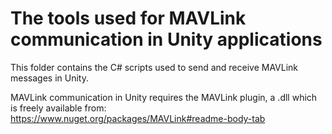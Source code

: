 # The tools used for MAVLink communication in Unity applications
This folder contains the C# scripts used to send and receive MAVLink messages in Unity.

MAVLink communication in Unity requires the MAVLink plugin, a .dll which is freely available from: https://www.nuget.org/packages/MAVLink#readme-body-tab
